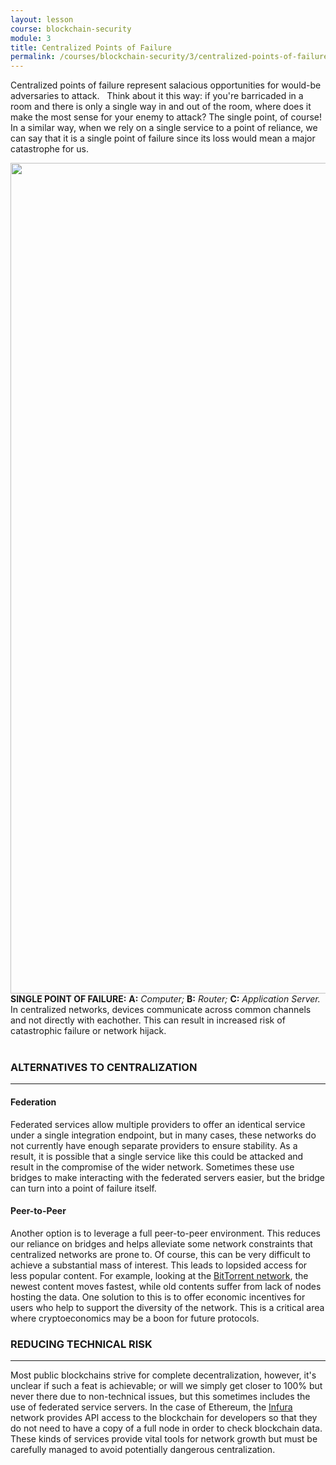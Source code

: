 ```yaml
---
layout: lesson
course: blockchain-security
module: 3
title: Centralized Points of Failure
permalink: /courses/blockchain-security/3/centralized-points-of-failure/
---
```

<span class="openingParagraph">Centralized points of failure represent salacious opportunities for would-be adversaries to attack. </span>&nbsp;
Think about it this way: if you're barricaded in a room and there is only a single way in and out of the room, where does it make the most sense for your enemy to attack? The single point, of course! In a similar way, when we rely on a single service to a point of reliance, we can say that it is a single point of failure since its loss would mean a major catastrophe for us.

<img class="aligncenter size-full wp-image-11231" src="https://theblockchaininstitute.org/wp-content/uploads/2019/02/SinglePoint-01.png" alt="" width="2816" height="1329" />
<div class="learnpressImageCaption"><b>SINGLE POINT OF FAILURE:</b>    <b>A:</b> <i>Computer;</i> <b>B:</b> <i>Router;</i> <b>C:</b> <i>Application Server.</i>
In centralized networks, devices communicate across common channels and not directly with eachother. This can result in increased risk of catastrophic failure or network hijack.</div>
&nbsp;


<h3>ALTERNATIVES TO CENTRALIZATION</h3>
<hr />

<h4>Federation</h4>
Federated services allow multiple providers to offer an identical service under a single integration endpoint, but in many cases, these networks do not currently have enough separate providers to ensure stability. As a result, it is possible that a single service like this could be attacked and result in the compromise of the wider network. Sometimes these use bridges to make interacting with the federated servers easier, but the bridge can turn into a point of failure itself.
<h4>Peer-to-Peer</h4>
Another option is to leverage a full peer-to-peer environment. This reduces our reliance on bridges and helps alleviate some network constraints that centralized networks are prone to. Of course, this can be very difficult to achieve a substantial mass of interest. This leads to lopsided access for less popular content. For example, looking at the <a href="https://en.wikipedia.org/wiki/BitTorrent">BitTorrent network</a>, the newest content moves fastest, while old contents suffer from lack of nodes hosting the data. One solution to this is to offer economic incentives for users who help to support the diversity of the network. This is a critical area where cryptoeconomics may be a boon for future protocols.
&nbsp;

<h3>REDUCING TECHNICAL RISK</h3>
<hr />

Most public blockchains strive for complete decentralization, however, it's unclear if such a feat is achievable; or will we simply get closer to 100% but never there due to non-technical issues, but this sometimes includes the use of federated service servers. In the case of Ethereum, the <a href="https://infura.io/">Infura</a> network provides API access to the blockchain for developers so that they do not need to have a copy of a full node in order to check blockchain data. These kinds of services provide vital tools for network growth but must be carefully managed to avoid potentially dangerous centralization.

&nbsp;
